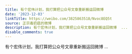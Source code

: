 ```yaml
---
title: 有个宏伟计划，我打算把公众号文章重新搬运回微博
date: '2023-12-03'
linkTitle: https://weibo.com/3825863518/Nvoc8EQ5t
source: 正宗毒奶菇的微博
description: 有个宏伟计划，我打算把公众号文章重新搬运回微博  ...
disable_comments: true
---
```

有个宏伟计划，我打算把公众号文章重新搬运回微博  ...